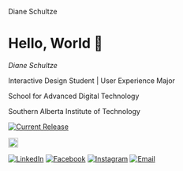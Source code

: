 Diane Schultze
# Hello, World 👋

*Diane Schultze*

Interactive Design Student | User Experience Major

School for Advanced Digital Technology

Southern Alberta Institute of Technology


<a href="https://github.com/jellyfin/jellyfin/releases">
<img alt="Current Release" src="https://img.shields.io/github/release/jellyfin/jellyfin.svg"/>

<a href="https://www.linkedin.com/in/diane-schultze-863053295"><img src="https://upload.wikimedia.org/wikipedia/commons/c/ca/LinkedIn_logo_initials.png" width="20px" alt="LinkedIn Logo"></a>


[![LinkedIn](https://img.shields.io/badge/LinkedIn-Profile-0A66C2?style=flat&logo=linkedin&color=FF69B4)](https://www.linkedin.com/in/diane-schultze-863053295)
[![Facebook](https://img.shields.io/badge/Facebook-Profile-000000?style=flat&logo=facebook&logoColor=white&color=FF69B4)](https://www.facebook.com/DnSchltz)
[![Instagram](https://img.shields.io/badge/Instagram-Profile-000000?style=flat&logo=instagram&logoColor=white&color=FF69B4)](https://www.instagram.com/dayanosaaurr)
[![Email](https://img.shields.io/badge/Email-Me-000000?style=flat&logo=gmail&logoColor=white&color=FF69B4)](mailto:rosemariediane@edu.sait.ca)

